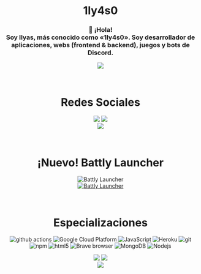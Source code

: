 <h1 align=center size>
 1ly4s0
</h1>
<h3 align=center>
👋 ¡Hola!
 <br>
 Soy Ilyas, más conocido como <b>«1ly4s0»</b>. Soy desarrollador de aplicaciones, webs (frontend & backend), juegos y bots de Discord.
 </h3>
 <p align=center>
  
<img src="https://lanyard.cnrad.dev/api/534767171579019266">
 </p>

<br>

<h1 align=center>
 Redes Sociales
</h1>
<p align=center>
 <a href="https://youtube.com/tecnobros"><img src="https://img.shields.io/youtube/channel/subscribers/UCRrxALZwtn_D5VsSmnkDhAQ?style=for-the-badge"/></a>
 <a href="https://twitter.com/1ly4s0"><img src="https://img.shields.io/twitter/follow/1ly4s0?style=for-the-badge"/></a>
 <br>
 <a href="mailto:contacto@tecnobros.es"><img src="https://img.shields.io/badge/-contacto@tecnobros.es-c14438?style=flat-square&logo=Gmail&logoColor=white&link=mailto:contacto@tecnobros.es"/></a>
</p>

<br>
<h1 align=center>
 ¡Nuevo!
 Battly Launcher
</h1>
<p align=center>
<img alt="Battly Launcher" src="https://img.shields.io/github/downloads/1ly4s0/battlylauncher/total?label=Descargas%20de%20Battly&link=https%3A%2F%2Fbattlylauncher.com" />
 <br>
 <a href="https://discord.gg/tecno-bros-885235460178342009"><img alt="Battly Launcher" src="https://img.shields.io/discord/885235460178342009?style=for-the-badge" /></a>
</p>

<br>
 <h1 align=center>
 Especializaciones
</h1>
<p align=center>
  <img alt="github actions" src="https://img.shields.io/badge/-Github_Actions-2088FF?style=flat-square&logo=github-actions&logoColor=white" />
  <img alt="Google Cloud Platform" src="https://img.shields.io/badge/-Google_Cloud_Platform-1a73e8?style=flat-square&logo=google-cloud&logoColor=white" />
  <img alt="JavaScript" src="https://img.shields.io/badge/-JavaScript-007ACC?style=flat-square&logo=javascript&logoColor=white" />
  <img alt="Heroku" src="https://img.shields.io/badge/-Heroku-430098?style=flat-square&logo=heroku&logoColor=white" />
  <img alt="git" src="https://img.shields.io/badge/-Git-F05032?style=flat-square&logo=git&logoColor=white" />
  <img alt="npm" src="https://img.shields.io/badge/-NPM-CB3837?style=flat-square&logo=npm&logoColor=white" />
  <img alt="html5" src="https://img.shields.io/badge/-HTML5-E34F26?style=flat-square&logo=html5&logoColor=white" />
  <img alt="Brave browser" src="https://img.shields.io/badge/-Brave_Browser-FB542B?style=flat-square&logo=brave&logoColor=white" />
  <img alt="MongoDB" src="https://img.shields.io/badge/-MongoDB-13aa52?style=flat-square&logo=mongodb&logoColor=white" />
  <img alt="Nodejs" src="https://img.shields.io/badge/-Nodejs-43853d?style=flat-square&logo=Node.js&logoColor=white" />
</p>

<p align=center>
  <a href="https://github.com/1ly4s0"><img src="https://stats.techy.lol/api?username=1ly4s0&count_private=true&show_icons=true&theme=dark&cache_seconds=7200&hide_title=true&include_all_commits=true&card_width=300" /></a>
  <a href="https://github.com/1ly4s0"><img src="https://stats.techy.lol/api/top-langs/?username=1ly4s0&layout=compact&card_width=306&theme=dark&hide_title=false&langs_count=6" /></a>
  <br>
  <a href="https://github.com/1ly4s0"><img src="https://github-readme-streak-stats.herokuapp.com?user=1ly4s0&theme=dark"></a>
</p>
